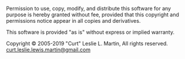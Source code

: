  Permission to use, copy, modify, and distribute this software for any
 purpose is hereby granted without fee, provided that this copyright and
 permissions notice appear in all copies and derivatives.

 This software is provided "as is" without express or implied warranty.
 
 Copyright © 2005-2019 "Curt" Leslie L. Martin, All rights reserved.
 curt.leslie.lewis.martin@gmail.com

